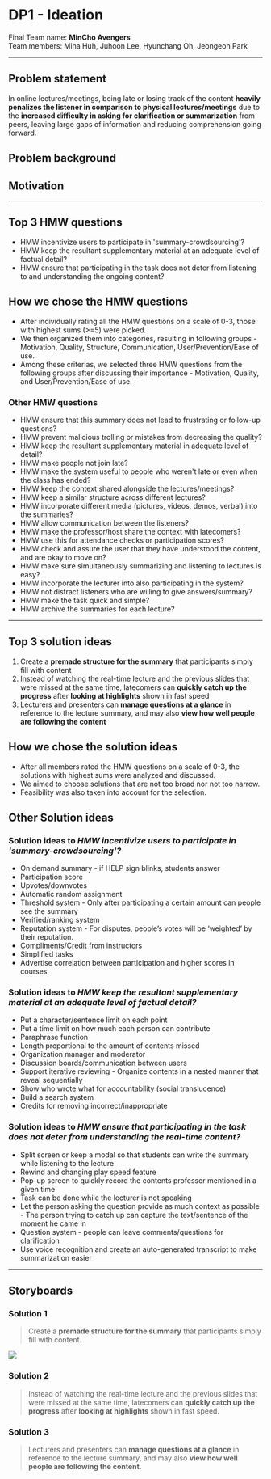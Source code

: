 # DP1 - Ideation
Final Team name: **MinCho Avengers** <br>
Team members: Mina Huh, Juhoon Lee, Hyunchang Oh, Jeongeon Park

-----

## Problem statement
In online lectures/meetings, being late or losing track of the content **heavily penalizes the listener in comparison to physical lectures/meetings** due to the **increased difficulty in asking for clarification or summarization** from peers, leaving large gaps of information and reducing comprehension going forward.

## Problem background


## Motivation


-----

## Top 3 HMW questions
* HMW incentivize users to participate in 'summary-crowdsourcing'?
* HMW keep the resultant supplementary material at an adequate level of factual detail?
* HMW ensure that participating in the task does not deter from listening to and understanding the ongoing content?

## How we chose the HMW questions
* After individually rating all the HMW questions on a scale of 0-3, those with highest sums (>=5) were picked.
* We then organized them into categories, resulting in following groups - Motivation, Quality, Structure, Communication, User/Prevention/Ease of use.
* Among these criterias, we selected three HMW questions from the following groups after discussing their importance - Motivation, Quality, and User/Prevention/Ease of use.

### Other HMW questions
* HMW ensure that this summary does not lead to frustrating or follow-up questions?
* HMW prevent malicious trolling or mistakes from decreasing the quality?
* HMW keep the resultant supplementary material in adequate level of detail?
* HMW make people not join late? 
* HMW make the system useful to people who weren't late or even when the class has ended?
* HMW keep the context shared alongside the lectures/meetings?
* HMW keep a similar structure across different lectures?
* HMW incorporate different media (pictures, videos, demos, verbal) into the summaries?
* HMW allow communication between the listeners?
* HMW make the professor/host share the context with latecomers?
* HMW use this for attendance checks or participation scores?
* HMW check and assure the user that they have understood the content, and are okay to move on?
* HMW make sure simultaneously summarizing and listening to lectures is easy?
* HMW incorporate the lecturer into also participating in the system?
* HMW not distract listeners who are willing to give answers/summary?
* HMW make the task quick and simple?
* HMW archive the summaries for each lecture?

-----

## Top 3 solution ideas
1. Create a **premade structure for the summary** that participants simply fill with content
2. Instead of watching the real-time lecture and the previous slides that were missed at the same time, latecomers can **quickly catch up the progress** after **looking at highlights** shown in fast speed
3. Lecturers and presenters can **manage questions at a glance** in reference to the lecture summary, and may also **view how well people are following the content**

## How we chose the solution ideas
* After all members rated the HMW questions on a scale of 0-3, the solutions with highest sums were analyzed and discussed.
* We aimed to choose solutions that are not too broad nor not too narrow.
* Feasibility was also taken into account for the selection.

## Other Solution ideas
### Solution ideas to *HMW incentivize users to participate in 'summary-crowdsourcing'?*
* On demand summary - if HELP sign blinks, students answer
* Participation score
* Upvotes/downvotes
* Automatic random assignment 
* Threshold system - Only after participating a certain amount can people see the summary
* Verified/ranking system
* Reputation system - For disputes, people’s votes will be ‘weighted’ by their reputation.
* Compliments/Credit from instructors
* Simplified tasks
* Advertise correlation between participation and higher scores in courses

### Solution ideas to *HMW keep the resultant supplementary material at an adequate level of factual detail?*
* Put a character/sentence limit on each point
* Put a time limit on how much each person can contribute
* Paraphrase function
* Length proportional to the amount of contents missed
* Organization manager and moderator
* Discussion boards/communication between users
* Support iterative reviewing - Organize contents in a nested manner that reveal sequentially
* Show who wrote what for accountability (social translucence)
* Build a search system
* Credits for removing incorrect/inappropriate

### Solution ideas to *HMW ensure that participating in the task does not deter from understanding the real-time content?*
* Split screen or keep a modal so that students can write the summary while listening to the lecture
* Rewind and changing play speed feature
* Pop-up screen to quickly record the contents professor mentioned in a given time
* Task can be done while the lecturer is not speaking
* Let the person asking the question provide as much context as possible - The person trying to catch up can capture the text/sentence of the moment he came in
* Question system - people can leave comments/questions for clarification
* Use voice recognition and create an auto-generated transcript to make summarization easier

-----

## Storyboards
### Solution 1
> Create a **premade structure for the summary** that participants simply fill with content.
<img src="https://github.com/jeongeon-park/MinChoAvengers/tree/master/documents/DP1/Storyboard_1.JPG?raw=true"/>

### Solution 2
> Instead of watching the real-time lecture and the previous slides that were missed at the same time, latecomers can **quickly catch up the progress** after **looking at highlights** shown in fast speed.


### Solution 3
> Lecturers and presenters can **manage questions at a glance** in reference to the lecture summary, and may also **view how well people are following the content**.
